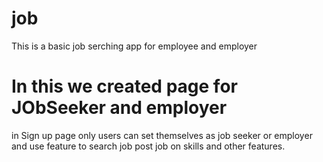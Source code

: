 # job
This is a basic job serching app for employee and employer

# In this we created page for JObSeeker and employer
 in Sign up page only users can set themselves as job seeker or employer and use feature to search job post job on skills and other features.
 
